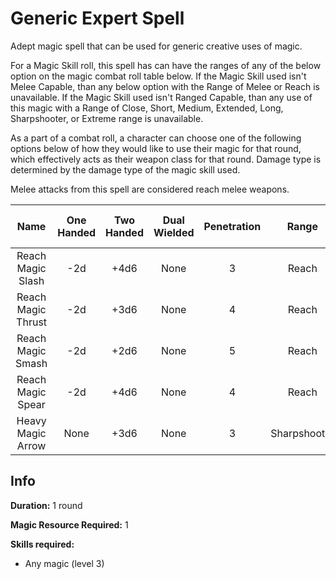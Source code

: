 # Generic Expert Spell

Adept magic spell that can be used for generic creative uses of magic.

For a Magic Skill roll, this spell has can have the ranges of any of the below option on the magic combat roll table below. If the Magic Skill used isn't Melee Capable, than any below option with the Range of Melee or Reach is unavailable. If the Magic Skill used isn't Ranged Capable, than any use of this magic with a Range of Close, Short, Medium, Extended, Long, Sharpshooter, or Extreme range is unavailable.

As a part of a combat roll, a character can choose one of the following options below of how they would like to use their magic for that round, which effectively acts as their weapon class for that round. Damage type is determined by the damage type of the magic skill used.

Melee attacks from this spell are considered reach melee weapons.

|        Name        | One<br />Handed | Two<br />Handed | Dual<br />Wielded | Penetration |    Range     | Damage<br />Types | Engageable<br />Opponents | Area Of<br />Effect | Resource<br />Class |
| :----------------: | :-------------: | :-------------: | :---------------: | :---------: | :----------: | :---------------: | :-----------------------: | :-----------------: | :-----------------: |
| Reach Magic Slash  |       -2d       |      +4d6       |       None        |      3      |    Reach     |                   |           Rapid           |        None         |  1 Magic Resource   |
| Reach Magic Thrust |       -2d       |      +3d6       |       None        |      4      |    Reach     |                   |           Rapid           |        None         |  1 Magic Resource   |
| Reach Magic Smash  |       -2d       |      +2d6       |       None        |      5      |    Reach     |                   |           Rapid           |        None         |  1 Magic Resource   |
| Reach Magic Spear  |       -2d       |      +4d6       |       None        |      4      |    Reach     |                   |        Spear Rapid        |        None         |  1 Magic Resource   |
| Heavy Magic Arrow  |      None       |      +3d6       |       None        |      3      | Sharpshooter |                   |         Standard          |        None         |  1 Magic Resource   |

## Info

**Duration:** 1 round

**Magic Resource Required:** 1

**Skills required:**

- Any magic (level 3)
